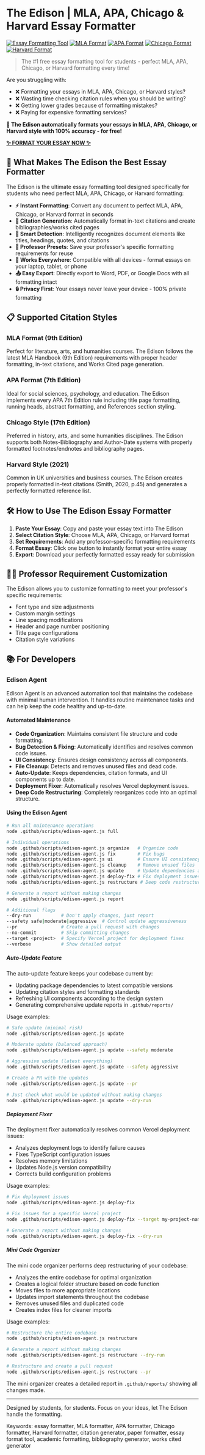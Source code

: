 # The Edison | MLA, APA, Chicago & Harvard Essay Formatter

[![Essay Formatting Tool](https://img.shields.io/badge/Essay%20Formatter-The%20Edison-8A2BE2)](https://theedison.vercel.app)
[![MLA Format](https://img.shields.io/badge/MLA%20Format-9th%20Edition-FF00FF)](https://theedison.vercel.app)
[![APA Format](https://img.shields.io/badge/APA%20Format-7th%20Edition-8A2BE2)](https://theedison.vercel.app)
[![Chicago Format](https://img.shields.io/badge/Chicago%20Format-17th%20Edition-FF00FF)](https://theedison.vercel.app)
[![Harvard Format](https://img.shields.io/badge/Harvard%20Format-2021-8A2BE2)](https://theedison.vercel.app)

> The #1 free essay formatting tool for students - perfect MLA, APA, Chicago, or Harvard formatting every time!

Are you struggling with:
- ❌ Formatting your essays in MLA, APA, Chicago, or Harvard styles?
- ❌ Wasting time checking citation rules when you should be writing?
- ❌ Getting lower grades because of formatting mistakes?
- ❌ Paying for expensive formatting services?

**📝 The Edison automatically formats your essays in MLA, APA, Chicago, or Harvard style with 100% accuracy - for free!**

**[✨ FORMAT YOUR ESSAY NOW ✨](https://theedison.vercel.app)**

## 🚀 What Makes The Edison the Best Essay Formatter

The Edison is the ultimate essay formatting tool designed specifically for students who need perfect MLA, APA, Chicago, or Harvard formatting:

- **⚡ Instant Formatting**: Convert any document to perfect MLA, APA, Chicago, or Harvard format in seconds
- **🔄 Citation Generation**: Automatically format in-text citations and create bibliographies/works cited pages
- **🧠 Smart Detection**: Intelligently recognizes document elements like titles, headings, quotes, and citations
- **💾 Professor Presets**: Save your professor's specific formatting requirements for reuse
- **📱 Works Everywhere**: Compatible with all devices - format essays on your laptop, tablet, or phone
- **📤 Easy Export**: Directly export to Word, PDF, or Google Docs with all formatting intact
- **🔒 Privacy First**: Your essays never leave your device - 100% private formatting

## 📋 Supported Citation Styles

### MLA Format (9th Edition)
Perfect for literature, arts, and humanities courses. The Edison follows the latest MLA Handbook (9th Edition) requirements with proper header formatting, in-text citations, and Works Cited page generation.

### APA Format (7th Edition) 
Ideal for social sciences, psychology, and education. The Edison implements every APA 7th Edition rule including title page formatting, running heads, abstract formatting, and References section styling.

### Chicago Style (17th Edition)
Preferred in history, arts, and some humanities disciplines. The Edison supports both Notes-Bibliography and Author-Date systems with properly formatted footnotes/endnotes and bibliography pages.

### Harvard Style (2021)
Common in UK universities and business courses. The Edison creates properly formatted in-text citations (Smith, 2020, p.45) and generates a perfectly formatted reference list.

## 🛠️ How to Use The Edison Essay Formatter

1. **Paste Your Essay**: Copy and paste your essay text into The Edison
2. **Select Citation Style**: Choose MLA, APA, Chicago, or Harvard format
3. **Set Requirements**: Add any professor-specific formatting requirements
4. **Format Essay**: Click one button to instantly format your entire essay
5. **Export**: Download your perfectly formatted essay ready for submission

## 👨‍🏫 Professor Requirement Customization

The Edison allows you to customize formatting to meet your professor's specific requirements:

- Font type and size adjustments
- Custom margin settings
- Line spacing modifications
- Header and page number positioning
- Title page configurations
- Citation style variations

## 📚 For Developers

### Edison Agent

Edison Agent is an advanced automation tool that maintains the codebase with minimal human intervention. It handles routine maintenance tasks and can help keep the code healthy and up-to-date.

#### Automated Maintenance

- **Code Organization**: Maintains consistent file structure and code formatting.
- **Bug Detection & Fixing**: Automatically identifies and resolves common code issues.
- **UI Consistency**: Ensures design consistency across all components.
- **File Cleanup**: Detects and removes unused files and dead code.
- **Auto-Update**: Keeps dependencies, citation formats, and UI components up to date.
- **Deployment Fixer**: Automatically resolves Vercel deployment issues.
- **Deep Code Restructuring**: Completely reorganizes code into an optimal structure.

#### Using the Edison Agent

```bash
# Run all maintenance operations
node .github/scripts/edison-agent.js full

# Individual operations
node .github/scripts/edison-agent.js organize   # Organize code
node .github/scripts/edison-agent.js fix        # Fix bugs
node .github/scripts/edison-agent.js ui         # Ensure UI consistency
node .github/scripts/edison-agent.js cleanup    # Remove unused files
node .github/scripts/edison-agent.js update     # Update dependencies and formats
node .github/scripts/edison-agent.js deploy-fix # Fix deployment issues
node .github/scripts/edison-agent.js restructure # Deep code restructuring

# Generate a report without making changes
node .github/scripts/edison-agent.js report

# Additional flags
--dry-run           # Don't apply changes, just report
--safety safe|moderate|aggressive  # Control update aggressiveness
--pr                # Create a pull request with changes
--no-commit         # Skip committing changes
--target <project>  # Specify Vercel project for deployment fixes
--verbose           # Show detailed output
```

##### Auto-Update Feature

The auto-update feature keeps your codebase current by:
- Updating package dependencies to latest compatible versions
- Updating citation styles and formatting standards
- Refreshing UI components according to the design system
- Generating comprehensive update reports in `.github/reports/`

Usage examples:
```bash
# Safe update (minimal risk)
node .github/scripts/edison-agent.js update

# Moderate update (balanced approach)
node .github/scripts/edison-agent.js update --safety moderate

# Aggressive update (latest everything)
node .github/scripts/edison-agent.js update --safety aggressive

# Create a PR with the updates
node .github/scripts/edison-agent.js update --pr

# Just check what would be updated without making changes
node .github/scripts/edison-agent.js update --dry-run
```

##### Deployment Fixer

The deployment fixer automatically resolves common Vercel deployment issues:
- Analyzes deployment logs to identify failure causes
- Fixes TypeScript configuration issues
- Resolves memory limitations
- Updates Node.js version compatibility
- Corrects build configuration problems

Usage examples:
```bash
# Fix deployment issues
node .github/scripts/edison-agent.js deploy-fix

# Fix issues for a specific Vercel project
node .github/scripts/edison-agent.js deploy-fix --target my-project-name

# Generate a report without making changes
node .github/scripts/edison-agent.js deploy-fix --dry-run
```

##### Mini Code Organizer

The mini code organizer performs deep restructuring of your codebase:
- Analyzes the entire codebase for optimal organization
- Creates a logical folder structure based on code function
- Moves files to more appropriate locations
- Updates import statements throughout the codebase
- Removes unused files and duplicated code
- Creates index files for cleaner imports

Usage examples:
```bash
# Restructure the entire codebase
node .github/scripts/edison-agent.js restructure

# Generate a report without making changes
node .github/scripts/edison-agent.js restructure --dry-run

# Restructure and create a pull request
node .github/scripts/edison-agent.js restructure --pr
```

The mini organizer creates a detailed report in `.github/reports/` showing all changes made.

---

Designed by students, for students. Focus on your ideas, let The Edison handle the formatting.

Keywords: essay formatter, MLA formatter, APA formatter, Chicago formatter, Harvard formatter, citation generator, paper formatter, essay format tool, academic formatting, bibliography generator, works cited generator
